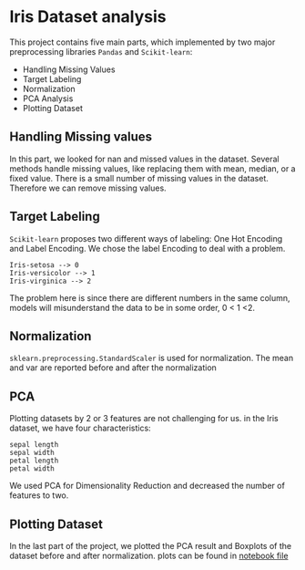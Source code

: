 # Iris Dataset analysis
This project contains five main parts, which implemented by two major preprocessing libraries ```Pandas``` and ```Scikit-learn```: 
* Handling Missing Values
* Target Labeling
* Normalization
* PCA Analysis
* Plotting Dataset

## Handling Missing values
 In this part, we looked for nan and missed values in the dataset. Several methods handle missing values, like replacing them with mean, median, or a fixed value. There is a small number of missing values in the dataset. Therefore we can remove missing values. 

## Target Labeling
```Scikit-learn``` proposes two different ways of labeling: One Hot Encoding and Label Encoding. 
We chose the label Encoding to deal with a problem. 
```
Iris-setosa --> 0
Iris-versicolor --> 1
Iris-virginica --> 2
```
The problem here is since there are different numbers in the same column, models will misunderstand the data to be in some order, 0 < 1 <2.

## Normalization
```sklearn.preprocessing.StandardScaler``` is used for normalization. The mean and var are reported before and after the normalization

## PCA 
Plotting datasets by 2 or 3 features are not challenging for us. in the Iris dataset, we have four characteristics: 
```
sepal length 
sepal width 
petal length 
petal width
```
We used PCA for Dimensionality Reduction and decreased the number of features to two. 

## Plotting Dataset
In the last part of the project, we plotted the PCA result and Boxplots of the dataset before and after normalization. plots can be found in [notebook file](sad)
